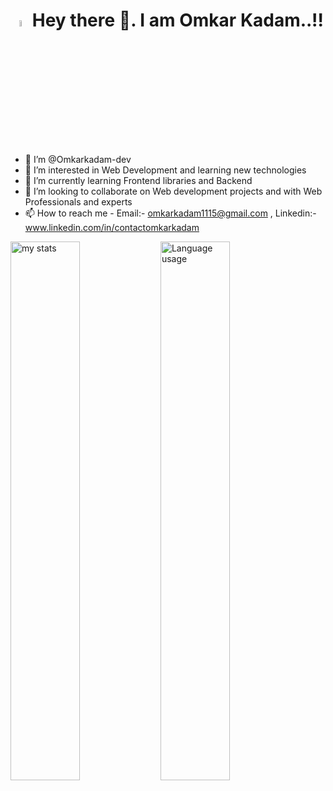
<h1 align="center"><img alt="My Name"  width="5%" src="https://github.com/user-attachments/assets/bea05dcd-14b0-44ae-b3db-855f72c13d2b"/> Hey there 👋. I am Omkar Kadam..!!</h1>

- 👋 I’m @Omkarkadam-dev
- 👀 I’m interested in Web Development and learning new technologies
- 🌱 I’m currently learning Frontend libraries and Backend 
- 💞️ I’m looking to collaborate on Web development projects and with Web Professionals and experts
- 📫 How to reach me - Email:- omkarkadam1115@gmail.com , Linkedin:- www.linkedin.com/in/contactomkarkadam


<img alt="my stats" align="left" width="47%" src="https://github-readme-stats.vercel.app/api?username=Omkarkadam-dev&show_icons=true"/>
<img alt="Language usage" align="left" width="47%" src="https://github-readme-stats.vercel.app/api/top-langs/?username=Omkarkadam-dev&layout=compact"/>

